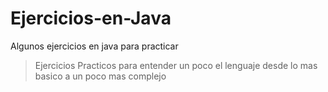 # Ejercicios-en-Java
Algunos ejercicios en java para practicar 
> Ejercicios Practicos para entender un poco el lenguaje desde lo mas basico a un poco mas complejo  
